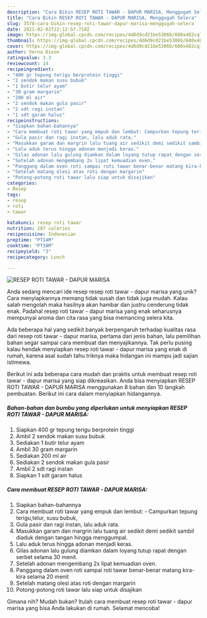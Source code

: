 ```yaml
---
description: "Cara Bikin RESEP ROTI TAWAR - DAPUR MARISA, Menggugah Selera"
title: "Cara Bikin RESEP ROTI TAWAR - DAPUR MARISA, Menggugah Selera"
slug: 3578-cara-bikin-resep-roti-tawar-dapur-marisa-menggugah-selera
date: 2021-02-02T22:12:57.718Z
image: https://img-global.cpcdn.com/recipes/4d6d9cd21be5306b/680x482cq70/resep-roti-tawar-dapur-marisa-foto-resep-utama.jpg
thumbnail: https://img-global.cpcdn.com/recipes/4d6d9cd21be5306b/680x482cq70/resep-roti-tawar-dapur-marisa-foto-resep-utama.jpg
cover: https://img-global.cpcdn.com/recipes/4d6d9cd21be5306b/680x482cq70/resep-roti-tawar-dapur-marisa-foto-resep-utama.jpg
author: Verna Dixon
ratingvalue: 3.3
reviewcount: 14
recipeingredient:
- "400 gr tepung terigu berprotein tinggi"
- "2 sendok makan susu bubuk"
- "1 butir telur ayam"
- "30 gram margarin"
- "200 ml air"
- "2 sendok makan gula pasir"
- "2 sdt ragi instan"
- "1 sdt garam halus"
recipeinstructions:
- "Siapkan bahan-bahannya"
- "Cara membuat roti tawar yang empuk dan lembut: Campurkan tepung terigu,telur, susu bubuk,"
- "Gula pasir dan ragi instan, lalu aduk rata."
- "Masukkan garam dan margrin lalu tuang air sedikit demi sedikit sambil diaduk dengan tangan hingga menggumpal."
- "Lalu aduk terus hingga adonan menjadi keras."
- "Gilas adonan lalu gulung diamkan dalam loyang tutup rapat dengan serbet selama 30 menit."
- "Setelah adonan mengembang 2x lipat kemuadian oven."
- "Panggang dalam oven roti sampai roti tawar benar-benar matang kira-kira selama 20 menit"
- "Setelah matang olesi atas roti dengan margarin"
- "Potong-potong roti tawar lalu siap untuk disajikan"
categories:
- Resep
tags:
- resep
- roti
- tawar

katakunci: resep roti tawar 
nutrition: 287 calories
recipecuisine: Indonesian
preptime: "PT14M"
cooktime: "PT38M"
recipeyield: "3"
recipecategory: Lunch

---
```



![RESEP ROTI TAWAR - DAPUR MARISA](https://img-global.cpcdn.com/recipes/4d6d9cd21be5306b/680x482cq70/resep-roti-tawar-dapur-marisa-foto-resep-utama.jpg)

Anda sedang mencari ide resep resep roti tawar - dapur marisa yang unik? Cara menyiapkannya memang tidak susah dan tidak juga mudah. Kalau salah mengolah maka hasilnya akan hambar dan justru cenderung tidak enak. Padahal resep roti tawar - dapur marisa yang enak seharusnya mempunyai aroma dan cita rasa yang bisa memancing selera kita.



Ada beberapa hal yang sedikit banyak berpengaruh terhadap kualitas rasa dari resep roti tawar - dapur marisa, pertama dari jenis bahan, lalu pemilihan bahan segar sampai cara membuat dan menyajikannya. Tak perlu pusing kalau hendak menyiapkan resep roti tawar - dapur marisa yang enak di rumah, karena asal sudah tahu triknya maka hidangan ini mampu jadi sajian istimewa.


Berikut ini ada beberapa cara mudah dan praktis untuk membuat resep roti tawar - dapur marisa yang siap dikreasikan. Anda bisa menyiapkan RESEP ROTI TAWAR - DAPUR MARISA menggunakan 8 bahan dan 10 langkah pembuatan. Berikut ini cara dalam menyiapkan hidangannya.

<!--inarticleads1-->

##### Bahan-bahan dan bumbu yang diperlukan untuk menyiapkan RESEP ROTI TAWAR - DAPUR MARISA:

1. Siapkan 400 gr tepung terigu berprotein tinggi
1. Ambil 2 sendok makan susu bubuk
1. Sediakan 1 butir telur ayam
1. Ambil 30 gram margarin
1. Sediakan 200 ml air
1. Sediakan 2 sendok makan gula pasir
1. Ambil 2 sdt ragi instan
1. Siapkan 1 sdt garam halus




<!--inarticleads2-->

##### Cara membuat RESEP ROTI TAWAR - DAPUR MARISA:

1. Siapkan bahan-bahannya
1. Cara membuat roti tawar yang empuk dan lembut: - Campurkan tepung terigu,telur, susu bubuk,
1. Gula pasir dan ragi instan, lalu aduk rata.
1. Masukkan garam dan margrin lalu tuang air sedikit demi sedikit sambil diaduk dengan tangan hingga menggumpal.
1. Lalu aduk terus hingga adonan menjadi keras.
1. Gilas adonan lalu gulung diamkan dalam loyang tutup rapat dengan serbet selama 30 menit.
1. Setelah adonan mengembang 2x lipat kemuadian oven.
1. Panggang dalam oven roti sampai roti tawar benar-benar matang kira-kira selama 20 menit
1. Setelah matang olesi atas roti dengan margarin
1. Potong-potong roti tawar lalu siap untuk disajikan




Gimana nih? Mudah bukan? Itulah cara membuat resep roti tawar - dapur marisa yang bisa Anda lakukan di rumah. Selamat mencoba!
